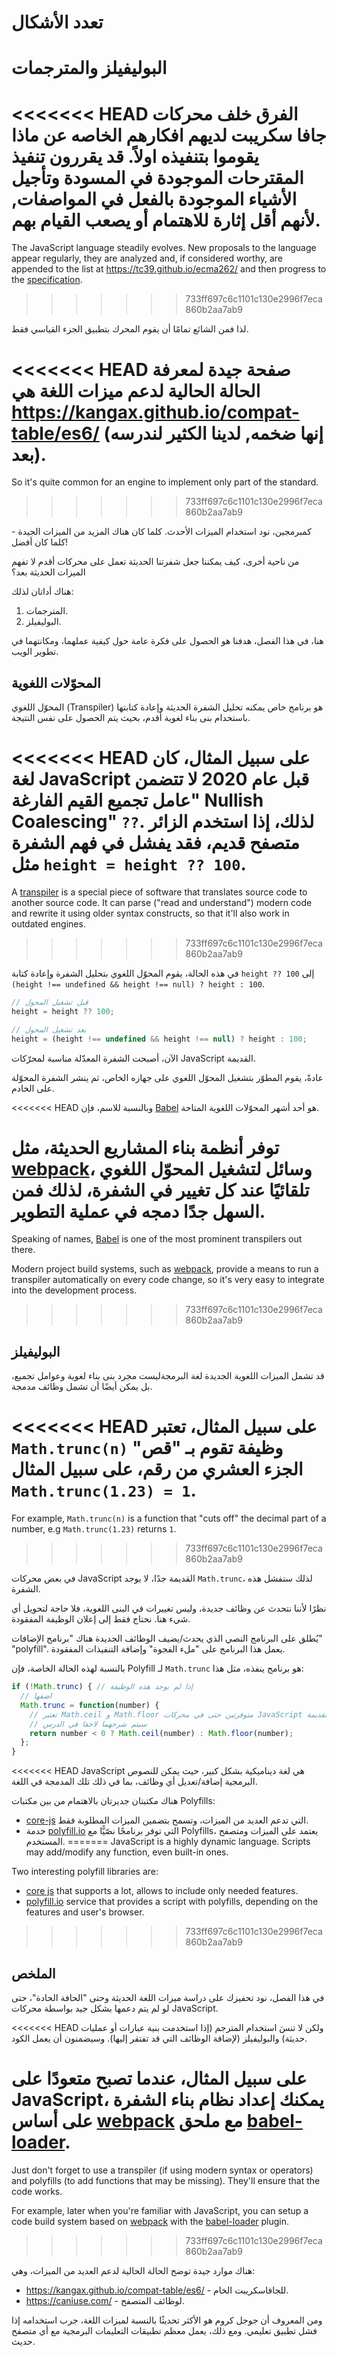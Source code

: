 # تعدد الأشكال

# البوليفيلز والمترجمات

<<<<<<< HEAD
الفرق خلف محركات جافا سكريبت لديهم افكارهم الخاصه عن ماذا يقوموا بتنفيذه اولاً. قد يقررون تنفيذ المقترحات الموجودة في المسودة وتأجيل الأشياء الموجودة بالفعل في المواصفات, لأنهم أقل إثارة للاهتمام أو يصعب القيام بهم.
=======
The JavaScript language steadily evolves. New proposals to the language appear regularly, they are analyzed and, if considered worthy, are appended to the list at <https://tc39.github.io/ecma262/> and then progress to the [specification](https://www.ecma-international.org/publications-and-standards/standards/ecma-262/).
>>>>>>> 733ff697c6c1101c130e2996f7eca860b2aa7ab9

لذا فمن الشائع تمامًا أن يقوم المحرك بتطبيق الجزء القياسي فقط.

<<<<<<< HEAD
صفحة جيدة لمعرفة الحالة الحالية لدعم ميزات اللغة هي <https://kangax.github.io/compat-table/es6/> (إنها ضخمه, لدينا الكثير لندرسه بعد).
=======
So it's quite common for an engine to implement only part of the standard.
>>>>>>> 733ff697c6c1101c130e2996f7eca860b2aa7ab9

كمبرمجين، نود استخدام الميزات الأحدث. كلما كان هناك المزيد من الميزات الجيدة - كلما كان أفضل!

من ناحية أخرى، كيف يمكننا جعل شفرتنا الحديثة تعمل على محركات أقدم لا تفهم الميزات الحديثة بعد؟

هناك أداتان لذلك:

1. المترجمات.
2. البوليفيلز.

هنا، في هذا الفصل، هدفنا هو الحصول على فكرة عامة حول كيفية عملهما، ومكانتهما في تطوير الويب.

## المحوّلات اللغوية

المحوّل اللغوي (Transpiler) هو برنامج خاص يمكنه تحليل الشفرة الحديثة وإعادة كتابتها باستخدام بنى بناء لغوية أقدم، بحيث يتم الحصول على نفس النتيجة.

<<<<<<< HEAD
على سبيل المثال، كان لغة JavaScript قبل عام 2020 لا تتضمن "عامل تجميع القيم الفارغة Nullish Coalescing" `??`. لذلك، إذا استخدم الزائر متصفح قديم، فقد يفشل في فهم الشفرة مثل `height = height ?? 100`.
=======
A [transpiler](https://en.wikipedia.org/wiki/Source-to-source_compiler) is a special piece of software that translates source code to another source code. It can parse ("read and understand") modern code and rewrite it using older syntax constructs, so that it'll also work in outdated engines.
>>>>>>> 733ff697c6c1101c130e2996f7eca860b2aa7ab9

في هذه الحالة، يقوم المحوّل اللغوي بتحليل الشفرة وإعادة كتابة `height ?? 100` إلى `(height !== undefined && height !== null) ? height : 100`.

```js
// قبل تشغيل المحول
height = height ?? 100;

// بعد تشغيل المحول
height = (height !== undefined && height !== null) ? height : 100;
```

الآن، أصبحت الشفرة المعدّلة مناسبة لمحرّكات JavaScript القديمة.

عادةً، يقوم المطوّر بتشغيل المحوّل اللغوي على جهازه الخاص، ثم ينشر الشفرة المحوّلة على الخادم.

<<<<<<< HEAD
وبالنسبة للاسم، فإن [Babel](https://babeljs.io) هو أحد أشهر المحوّلات اللغوية المتاحة.

توفر أنظمة بناء المشاريع الحديثة، مثل [webpack](http://webpack.github.io/)، وسائل لتشغيل المحوّل اللغوي تلقائيًا عند كل تغيير في الشفرة، لذلك فمن السهل جدًا دمجه في عملية التطوير.
=======
Speaking of names, [Babel](https://babeljs.io) is one of the most prominent transpilers out there.

Modern project build systems, such as [webpack](https://webpack.js.org/), provide a means to run a transpiler automatically on every code change, so it's very easy to integrate into the development process.
>>>>>>> 733ff697c6c1101c130e2996f7eca860b2aa7ab9

## البوليفيلز

قد تشمل الميزات اللغوية الجديدة لغة البرمجةليست مجرد بنى بناء لغوية وعوامل تجميع، بل يمكن أيضًا أن تشمل وظائف مدمجة.

<<<<<<< HEAD
على سبيل المثال، تعتبر `Math.trunc(n)` وظيفة تقوم بـ "قص" الجزء العشري من رقم، على سبيل المثال `Math.trunc(1.23) = 1`.
=======
For example, `Math.trunc(n)` is a function that "cuts off" the decimal part of a number, e.g `Math.trunc(1.23)` returns `1`.
>>>>>>> 733ff697c6c1101c130e2996f7eca860b2aa7ab9

في بعض محركات JavaScript القديمة جدًا، لا يوجد `Math.trunc`، لذلك ستفشل هذه الشفرة.

نظرًا لأننا نتحدث عن وظائف جديدة، وليس تغييرات في البنى اللغوية، فلا حاجة لتحويل أي شيء هنا. نحتاج فقط إلى إعلان الوظيفة المفقودة.

يُطلق على البرنامج النصي الذي يحدث/يضيف الوظائف الجديدة هناك "برنامج الإضافات" "polyfill". يعمل هذا البرنامج على "ملء الفجوة" وإضافة التنفيذات المفقودة.

بالنسبة لهذه الحالة الخاصة، فإن Polyfill لـ `Math.trunc` هو برنامج ينفذه، مثل هذا: 

```js
if (!Math.trunc) { // إذا لم يوجد هذه الوظيفة
  // اضفها
  Math.trunc = function(number) {
    // تعتبر Math.ceil و Math.floor متوفرتين حتى في محركات JavaScript القديمة
    // سيتم شرحهما لاحقا في الدرس
    return number < 0 ? Math.ceil(number) : Math.floor(number);
  };
}
```

<<<<<<< HEAD
JavaScript هي لغة ديناميكية بشكل كبير، حيث يمكن للنصوص البرمجية إضافة/تعديل أي وظائف، بما في ذلك تلك المدمجة في اللغة.

هناك مكتبتان جديرتان بالاهتمام من بين مكتبات Polyfills:
- [core-js](https://github.com/zloirock/core-js) التي تدعم العديد من الميزات، وتسمح بتضمين الميزات المطلوبة فقط.
- خدمة [polyfill.io](http://polyfill.io) التي توفر برنامجًا نصّيًّا مع Polyfills، يعتمد على الميزات ومتصفح المستخدم.
=======
JavaScript is a highly dynamic language. Scripts may add/modify any function, even built-in ones.

Two interesting polyfill libraries are:
- [core js](https://github.com/zloirock/core-js) that supports a lot, allows to include only needed features.
- [polyfill.io](https://polyfill.io/) service that provides a script with polyfills, depending on the features and user's browser.
>>>>>>> 733ff697c6c1101c130e2996f7eca860b2aa7ab9


## الملخص

في هذا الفصل، نود تحفيزك على دراسة ميزات اللغة الحديثة وحتى "الحافة الحادة"، حتى لو لم يتم دعمها بشكل جيد بواسطة محركات JavaScript.

<<<<<<< HEAD
ولكن لا تنسَ استخدام المترجم (إذا استخدمت بنية عبارات أو عمليات حديثة) والبوليفيلز (لإضافة الوظائف التي قد تفتقر إليها). وسيضمنون أن يعمل الكود.

على سبيل المثال، عندما تصبح متعودًا على JavaScript، يمكنك إعداد نظام بناء الشفرة على أساس [webpack](http://webpack.github.io/) مع ملحق [babel-loader](https://github.com/babel/babel-loader).
=======
Just don't forget to use a transpiler (if using modern syntax or operators) and polyfills (to add functions that may be missing). They'll ensure that the code works.

For example, later when you're familiar with JavaScript, you can setup a code build system based on [webpack](https://webpack.js.org/) with the [babel-loader](https://github.com/babel/babel-loader) plugin.
>>>>>>> 733ff697c6c1101c130e2996f7eca860b2aa7ab9

هناك موارد جيدة توضح الحالة الحالية لدعم العديد من الميزات، وهي:
- <https://kangax.github.io/compat-table/es6/> - للجافاسكريبت الخام.
- <https://caniuse.com/> - لوظائف المتصفح.

ومن المعروف أن جوجل كروم هو الأكثر تحديثًا بالنسبة لميزات اللغة، جرب استخدامه إذا فشل تطبيق تعليمي. ومع ذلك، يعمل معظم تطبيقات التعليمات البرمجية مع أي متصفح حديث.

